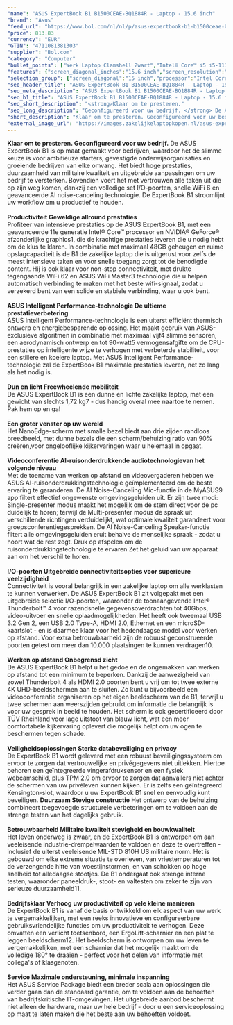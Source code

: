 ```yaml
---
"name": "ASUS ExpertBook B1 B1500CEAE-BQ1884R - Laptop - 15.6 inch"
"brand": "Asus"
"feed_url": "https://www.bol.com/nl/nl/p/asus-expertbook-b1-b1500ceae-bq1884r-laptop-15-6-inch/9300000052887091"
"price": 813.83
"currency": "EUR"
"GTIN": "4711081381303"
"supplier": "Bol.com"
"category": "Computer"
"bullet_points": ["Werk Laptop Clamshell Zwart","Intel® Core™ i5 i5-1135G7","39,6 cm (15.6\") Full HD 1920 x 1080 Pixels IPS LED backlight Mat 16:9","8 GB DDR4-SDRAM","256 GB SSD","Intel Iris Xe Graphics","Wi-Fi 6 (802.11ax) Ethernet LAN 10,100,1000 Mbit/s Bluetooth 5.2","Lithium-Ion (Li-Ion) 42 Wh 65 W","Windows 10 Pro 64-bit"]
"features": {"screen_diagonal_inches":"15.6 inch","screen_resolution":"1920 x 1080 Pixels","processor_family":"Intel® Core™ i5","memory_size":"8 GB","memory_type":"DDR4-SDRAM","total_storage_space":"256 GB","operating_system":"Windows 10 Pro","battery_capacity":"42 Wh","width":"358 mm","depth":"236,5 mm","height":"19,4 mm","weight":"1,73 kg","graphics_card":"Intel Iris Xe Graphics"}
"selection_group": {"screen_diagonal":"15 inch","processor":"Intel Core i5","changed_price_past_3_days":false,"product_family":"ExpertBook"}
"seo_header_title": "ASUS ExpertBook B1 B1500CEAE-BQ1884R - Laptop - 15.6 inch"
"seo_meta_description": "ASUS ExpertBook B1 B1500CEAE-BQ1884R - Laptop - 15.6 inch"
"seo_h1_title": "ASUS ExpertBook B1 B1500CEAE-BQ1884R - Laptop - 15.6 inch"
"seo_short_description": "<strong>Klaar om te presteren."
"seo_long_description": "Geconfigureerd voor uw bedrijf. </strong> De ASUS ExpertBook B1 is op maat gemaakt voor bedrijven, waardoor het de slimme keuze is voor ambitieuze starters, gevestigde onderwijsorganisaties en groeiende bedrijven van elke omvang. Het biedt hoge prestaties, duurzaamheid van militaire kwaliteit en uitgebreide aanpassingen om uw bedrijf te versterken. Bovendien voert het met vertrouwen alle taken uit die op zijn weg komen, dankzij een volledige set I/O-poorten, snelle WiFi 6 en geavanceerde AI noise-canceling technologie. De ExpertBook B1 stroomlijnt uw workflow om u productief te houden. <br /><br /><strong>Productiviteit Geweldige allround prestaties</strong> <br />Profiteer van intensieve prestaties op de ASUS ExpertBook B1, met een geavanceerde 11e generatie Intel® Core™ processor en NVIDIA® GeForce® afzonderlijke graphics1, die de krachtige prestaties leveren die u nodig hebt om de klus te klaren. In combinatie met maximaal 48GB geheugen en ruime opslagcapaciteit is de B1 de zakelijke laptop die is uitgerust voor zelfs de meest intensieve taken en voor snelle toegang zorgt tot de benodigde content. Hij is ook klaar voor non-stop connectiviteit, met drukte tegengaande WiFi 62 en ASUS WiFi Master3 technologie die u helpen automatisch verbinding te maken met het beste wifi-signaal, zodat u verzekerd bent van een solide en stabiele verbinding, waar u ook bent. <br /><br /><strong>ASUS Intelligent Performance-technologie De ultieme prestatieverbetering</strong> <br />ASUS Intelligent Performance-technologie is een uiterst efficiënt thermisch ontwerp en energiebesparende oplossing. Het maakt gebruik van ASUS-exclusieve algoritmen in combinatie met maximaal vijf4 slimme sensoren, een aerodynamisch ontwerp en tot 90-watt5 vermogensafgifte om de CPU-prestaties op intelligente wijze te verhogen met verbeterde stabiliteit, voor een stillere en koelere laptop. Met ASUS Intelligent Performance-technologie zal de ExpertBook B1 maximale prestaties leveren, net zo lang als het nodig is. <br /><br /><strong>Dun en licht Freewheelende mobiliteit</strong> <br />De ASUS ExpertBook B1 is een dunne en lichte zakelijke laptop, met een gewicht van slechts 1,72 kg7 - dus handig overal mee naartoe te nemen. Pak hem op en ga! <br /><br /><strong>Een groter venster op uw wereld</strong> <br />Het NanoEdge-scherm met smalle bezel biedt aan drie zijden randloos breedbeeld, met dunne bezels die een scherm/behuizing ratio van 90% creëren,voor ongelooflijke kijkervaringen waar u helemaal in opgaat. <br /><br /><strong>Videoconferentie AI-ruisonderdrukkende audiotechnologievan het volgende niveau</strong> <br />Met de toename van werken op afstand en videovergaderen hebben we ASUS AI-ruisonderdrukkingstechnologie geïmplementeerd om de beste ervaring te garanderen. De AI Noise-Canceling Mic-functie in de MyASUS9 app filtert effectief ongewenste omgevingsgeluiden uit. Er zijn twee modi: Single-presenter modus maakt het mogelijk om de stem direct voor de pc duidelijk te horen; terwijl de Multi-presenter modus de spraak uit verschillende richtingen verduidelijkt, wat optimale kwaliteit garandeert voor groepsconferentiegesprekken. De AI Noise-Canceling Speaker-functie filtert alle omgevingsgeluiden eruit behalve de menselijke spraak - zodat u hoort wat de rest zegt. Druk op afspelen om de ruisonderdrukkingstechnologie te ervaren Zet het geluid van uw apparaat aan om het verschil te horen. <br /><br /><strong>I/O-poorten Uitgebreide connectiviteitsopties voor superieure veelzijdigheid</strong> <br />Connectiviteit is vooral belangrijk in een zakelijke laptop om alle werklasten te kunnen verwerken. De ASUS ExpertBook B1 zit volgepakt met een uitgebreide selectie I/O-poorten, waaronder de toonaangevende Intel® Thunderbolt™ 4 voor razendsnelle gegevensoverdrachten tot 40Gbps, video-uitvoer en snelle oplaadmogelijkheden. Het heeft ook tweemaal USB 3. 2 Gen 2, een USB 2. 0 Type-A, HDMI 2. 0, Ethernet en een microSD-kaartslot - en is daarmee klaar voor het hedendaagse model voor werken op afstand. Voor extra betrouwbaarheid zijn de robuust geconstrueerde poorten getest om meer dan 10. 000 plaatsingen te kunnen verdragen10. <br /><br /><strong>Werken op afstand Onbegrensd zicht</strong> <br />De ASUS ExpertBook B1 helpt u het gedoe en de ongemakken van werken op afstand tot een minimum te beperken. Dankzij de aanwezigheid van zowel Thunderbolt 4 als HDMI 2. 0 poorten bent u vrij om tot twee externe 4K UHD-beeldschermen aan te sluiten. Zo kunt u bijvoorbeeld een videoconferentie organiseren op het eigen beeldscherm van de B1, terwijl u twee schermen aan weerszijden gebruikt om informatie die belangrijk is voor uw gesprek in beeld te houden. Het scherm is ook gecertificeerd door TÜV Rheinland voor lage uitstoot van blauw licht, wat een meer comfortabele kijkervaring oplevert die mogelijk helpt om uw ogen te beschermen tegen schade. <br /><br /><strong>Veiligheidsoplossingen Sterke databeveiliging en privacy</strong> <br />De ExpertBook B1 wordt geleverd met een robuust beveiligingssysteem om ervoor te zorgen dat vertrouwelijke en privégegevens niet uitlekken. Hiertoe behoren een geïntegreerde vingerafdruksensor en een fysiek webcamschild, plus TPM 2. 0 om ervoor te zorgen dat aanvallers niet achter de schermen van uw privéleven kunnen kijken. Er is zelfs een geïntegreerd Kensington-slot, waardoor u uw ExpertBook B1 snel en eenvoudig kunt beveiligen. <strong>Duurzaam Stevige constructie</strong> Het ontwerp van de behuizing combineert toegevoegde structurele verbeteringen om te voldoen aan de strenge testen van het dagelijks gebruik. <br /><br /><strong>Betrouwbaarheid Militaire kwaliteit stevigheid en bouwkwaliteit</strong> <br />Het leven onderweg is zwaar, en de ExpertBook B1 is ontworpen om aan veeleisende industrie-drempelwaarden te voldoen en deze te overtreffen - inclusief de uiterst veeleisende MIL-STD 810H US militaire norm. Het is gebouwd om elke extreme situatie te overleven, van vriestemperaturen tot de verzengende hitte van woestijnstormen, en van schokken op hoge snelheid tot alledaagse stootjes. De B1 ondergaat ook strenge interne testen, waaronder paneeldruk-, stoot- en valtesten om zeker te zijn van serieuze duurzaamheid11. <br /><br /><strong>Bedrijfsklaar Verhoog uw productiviteit op vele kleine manieren</strong> <br />De ExpertBook B1 is vanaf de basis ontwikkeld om elk aspect van uw werk te vergemakkelijken, met een reeks innovatieve en configureerbare gebruiksvriendelijke functies om uw productiviteit te verhogen. Deze omvatten een verlicht toetsenbord, een ErgoLift-scharnier en een plat te leggen beeldscherm12. Het beeldscherm is ontworpen om uw leven te vergemakkelijken, met een scharnier dat het mogelijk maakt om de volledige 180° te draaien - perfect voor het delen van informatie met collega's of klasgenoten. <br /><br /><strong>Service Maximale ondersteuning, minimale inspanning</strong> <br />Het ASUS Service Package biedt een breder scala aan oplossingen die verder gaan dan de standaard garantie, om te voldoen aan de behoeften van bedrijfskritische IT-omgevingen. Het uitgebreide aanbod beschermt niet alleen de hardware, maar uw hele bedrijf - door u een serviceoplossing op maat te laten maken die het beste aan uw behoeften voldoet."
"short_description": "Klaar om te presteren. Geconfigureerd voor uw bedrijf. De ASUS ExpertBook B1 is op maat gemaakt voor bedrijven, waardoor het de slimme keuze is voor ambitieuze starters, gevestigde onderwijsorganisaties en groeiende bedrijven van elke omvang. Het biedt hoge prestaties, duurzaamheid van militaire kwaliteit en uitgebreide aanpassingen om uw bedrijf te versterken. Bovendien voert het met vertrouwen alle taken uit die op zijn weg komen, dankzij een volledige set I/O-poorten, snelle WiFi 6 en geavanceerde AI noise-canceling technologie. De ExpertBook B1 stroomlijnt uw workflow om u productief te houden. Productiviteit Geweldige allround prestaties Profiteer van intensieve prestaties op de ASUS ExpertBook B1, met een geavanceerde 11e generatie Intel® Core™ processor en NVIDIA® GeForce® afzonderlijke graphics1, die de krachtige prestaties leveren die u nodig hebt om de klus te klaren. In combinatie met maximaal 48GB geheugen en ruime opslagcapaciteit is de B1 de zakelijke laptop die is uitgerust voor zelfs de meest intensieve taken en voor snelle toegang zorgt tot de benodigde content. Hij is ook klaar voor non-stop connectiviteit, met drukte tegengaande WiFi 62 en ASUS WiFi Master3 technologie die u helpen automatisch verbinding te maken met het beste wifi-signaal, zodat u verzekerd bent van een solide en stabiele verbinding, waar u ook bent. ASUS Intelligent Performance-technologie De ultieme prestatieverbetering ASUS Intelligent Performance-technologie is een uiterst efficiënt thermisch ontwerp en energiebesparende oplossing. Het maakt gebruik van ASUS-exclusieve algoritmen in combinatie met maximaal vijf4 slimme sensoren, een aerodynamisch ontwerp en tot 90-watt5 vermogensafgifte om de CPU-prestaties op intelligente wijze te verhogen met verbeterde stabiliteit, voor een stillere en koelere laptop. Met ASUS Intelligent Performance-technologie zal de ExpertBook B1 maximale prestaties leveren, net zo lang als het nodig is. Dun en licht Freewheelende mobiliteit De ASUS ExpertBook B1 is een dunne en lichte zakelijke laptop, met een gewicht van slechts 1,72 kg7 - dus handig overal mee naartoe te nemen. Pak hem op en ga! Een groter venster op uw wereld Het NanoEdge-scherm met smalle bezel biedt aan drie zijden randloos breedbeeld, met dunne bezels die een scherm/behuizing ratio van 90% creëren,voor ongelooflijke kijkervaringen waar u helemaal in opgaat. Videoconferentie AI-ruisonderdrukkende audiotechnologievan het volgende niveau Met de toename van werken op afstand en videovergaderen hebben we ASUS AI-ruisonderdrukkingstechnologie geïmplementeerd om de beste ervaring te garanderen. De AI Noise-Canceling Mic-functie in de MyASUS9 app filtert effectief ongewenste omgevingsgeluiden uit. Er zijn twee modi: Single-presenter modus maakt het mogelijk om de stem direct voor de pc duidelijk te horen; terwijl de Multi-presenter modus de spraak uit verschillende richtingen verduidelijkt, wat optimale kwaliteit garandeert voor groepsconferentiegesprekken. De AI Noise-Canceling Speaker-functie filtert alle omgevingsgeluiden eruit behalve de menselijke spraak - zodat u hoort wat de rest zegt. Druk op afspelen om de ruisonderdrukkingstechnologie te ervaren Zet het geluid van uw apparaat aan om het verschil te horen. I/O-poorten Uitgebreide connectiviteitsopties voor superieure veelzijdigheid Connectiviteit is vooral belangrijk in een zakelijke laptop om alle werklasten te kunnen verwerken. De ASUS ExpertBook B1 zit volgepakt met een uitgebreide selectie I/O-poorten, waaronder de toonaangevende Intel® Thunderbolt™ 4 voor razendsnelle gegevensoverdrachten tot 40Gbps, video-uitvoer en snelle oplaadmogelijkheden. Het heeft ook tweemaal USB 3.2 Gen 2, een USB 2.0 Type-A, HDMI 2.0, Ethernet en een microSD-kaartslot - en is daarmee klaar voor het hedendaagse model voor werken op afstand. Voor extra betrouwbaarheid zijn de robuust geconstrueerde poorten getest om meer dan 10.000 plaatsingen te kunnen verdragen10. Werken op afstand Onbegrensd zicht De ASUS ExpertBook B1 helpt u het gedoe en de ongemakken van werken op afstand tot een minimum te beperken. Dankzij de aanwezigheid van zowel Thunderbolt 4 als HDMI 2.0 poorten bent u vrij om tot twee externe 4K UHD-beeldschermen aan te sluiten. Zo kunt u bijvoorbeeld een videoconferentie organiseren op het eigen beeldscherm van de B1, terwijl u twee schermen aan weerszijden gebruikt om informatie die belangrijk is voor uw gesprek in beeld te houden. Het scherm is ook gecertificeerd door TÜV Rheinland voor lage uitstoot van blauw licht, wat een meer comfortabele kijkervaring oplevert die mogelijk helpt om uw ogen te beschermen tegen schade. Veiligheidsoplossingen Sterke databeveiliging en privacy De ExpertBook B1 wordt geleverd met een robuust beveiligingssysteem om ervoor te zorgen dat vertrouwelijke en privégegevens niet uitlekken. Hiertoe behoren een geïntegreerde vingerafdruksensor en een fysiek webcamschild, plus TPM 2.0 om ervoor te zorgen dat aanvallers niet achter de schermen van uw privéleven kunnen kijken. Er is zelfs een geïntegreerd Kensington-slot, waardoor u uw ExpertBook B1 snel en eenvoudig kunt beveiligen. Duurzaam Stevige constructie Het ontwerp van de behuizing combineert toegevoegde structurele verbeteringen om te voldoen aan de strenge testen van het dagelijks gebruik. Betrouwbaarheid Militaire kwaliteit stevigheid en bouwkwaliteit Het leven onderweg is zwaar, en de ExpertBook B1 is ontworpen om aan veeleisende industrie-drempelwaarden te voldoen en deze te overtreffen - inclusief de uiterst veeleisende MIL-STD 810H US militaire norm. Het is gebouwd om elke extreme situatie te overleven, van vriestemperaturen tot de verzengende hitte van woestijnstormen, en van schokken op hoge snelheid tot alledaagse stootjes. De B1 ondergaat ook strenge interne testen, waaronder paneeldruk-, stoot- en valtesten om zeker te zijn van serieuze duurzaamheid11. Bedrijfsklaar Verhoog uw productiviteit op vele kleine manieren De ExpertBook B1 is vanaf de basis ontwikkeld om elk aspect van uw werk te vergemakkelijken, met een reeks innovatieve en configureerbare gebruiksvriendelijke functies om uw productiviteit te verhogen. Deze omvatten een verlicht toetsenbord, een ErgoLift-scharnier en een plat te leggen beeldscherm12. Het beeldscherm is ontworpen om uw leven te vergemakkelijken, met een scharnier dat het mogelijk maakt om de volledige 180° te draaien - perfect voor het delen van informatie met collega's of klasgenoten. Service Maximale ondersteuning, minimale inspanning Het ASUS Service Package biedt een breder scala aan oplossingen die verder gaan dan de standaard garantie, om te voldoen aan de behoeften van bedrijfskritische IT-omgevingen. Het uitgebreide aanbod beschermt niet alleen de hardware, maar uw hele bedrijf - door u een serviceoplossing op maat te laten maken die het beste aan uw behoeften voldoet."
"external_image_url": "https://images.zakelijkelaptopkopen.nl/asus-expertbook-b1-b1500ceae-bq1884r-laptop-15-6-inch.webp"
---
```


<strong>Klaar om te presteren. Geconfigureerd voor uw bedrijf.</strong> De ASUS ExpertBook B1 is op maat gemaakt voor bedrijven, waardoor het de slimme keuze is voor ambitieuze starters, gevestigde onderwijsorganisaties en groeiende bedrijven van elke omvang. Het biedt hoge prestaties, duurzaamheid van militaire kwaliteit en uitgebreide aanpassingen om uw bedrijf te versterken. Bovendien voert het met vertrouwen alle taken uit die op zijn weg komen, dankzij een volledige set I/O-poorten, snelle WiFi 6 en geavanceerde AI noise-canceling technologie. De ExpertBook B1 stroomlijnt uw workflow om u productief te houden. <br /><br /><strong>Productiviteit Geweldige allround prestaties</strong> <br />Profiteer van intensieve prestaties op de ASUS ExpertBook B1, met een geavanceerde 11e generatie Intel® Core™ processor en NVIDIA® GeForce® afzonderlijke graphics1, die de krachtige prestaties leveren die u nodig hebt om de klus te klaren. In combinatie met maximaal 48GB geheugen en ruime opslagcapaciteit is de B1 de zakelijke laptop die is uitgerust voor zelfs de meest intensieve taken en voor snelle toegang zorgt tot de benodigde content. Hij is ook klaar voor non-stop connectiviteit, met drukte tegengaande WiFi 62 en ASUS WiFi Master3 technologie die u helpen automatisch verbinding te maken met het beste wifi-signaal, zodat u verzekerd bent van een solide en stabiele verbinding, waar u ook bent. <br /><br /><strong>ASUS Intelligent Performance-technologie De ultieme prestatieverbetering</strong> <br />ASUS Intelligent Performance-technologie is een uiterst efficiënt thermisch ontwerp en energiebesparende oplossing. Het maakt gebruik van ASUS-exclusieve algoritmen in combinatie met maximaal vijf4 slimme sensoren, een aerodynamisch ontwerp en tot 90-watt5 vermogensafgifte om de CPU-prestaties op intelligente wijze te verhogen met verbeterde stabiliteit, voor een stillere en koelere laptop. Met ASUS Intelligent Performance-technologie zal de ExpertBook B1 maximale prestaties leveren, net zo lang als het nodig is. <br /><br /><strong>Dun en licht Freewheelende mobiliteit</strong> <br />De ASUS ExpertBook B1 is een dunne en lichte zakelijke laptop, met een gewicht van slechts 1,72 kg7 - dus handig overal mee naartoe te nemen. Pak hem op en ga! <br /><br /><strong>Een groter venster op uw wereld</strong> <br />Het NanoEdge-scherm met smalle bezel biedt aan drie zijden randloos breedbeeld, met dunne bezels die een scherm/behuizing ratio van 90% creëren,voor ongelooflijke kijkervaringen waar u helemaal in opgaat. <br /><br /><strong>Videoconferentie AI-ruisonderdrukkende audiotechnologievan het volgende niveau</strong> <br />Met de toename van werken op afstand en videovergaderen hebben we ASUS AI-ruisonderdrukkingstechnologie geïmplementeerd om de beste ervaring te garanderen. De AI Noise-Canceling Mic-functie in de MyASUS9 app filtert effectief ongewenste omgevingsgeluiden uit. Er zijn twee modi: Single-presenter modus maakt het mogelijk om de stem direct voor de pc duidelijk te horen; terwijl de Multi-presenter modus de spraak uit verschillende richtingen verduidelijkt, wat optimale kwaliteit garandeert voor groepsconferentiegesprekken. De AI Noise-Canceling Speaker-functie filtert alle omgevingsgeluiden eruit behalve de menselijke spraak - zodat u hoort wat de rest zegt. Druk op afspelen om de ruisonderdrukkingstechnologie te ervaren Zet het geluid van uw apparaat aan om het verschil te horen. <br /><br /><strong>I/O-poorten Uitgebreide connectiviteitsopties voor superieure veelzijdigheid</strong> <br />Connectiviteit is vooral belangrijk in een zakelijke laptop om alle werklasten te kunnen verwerken. De ASUS ExpertBook B1 zit volgepakt met een uitgebreide selectie I/O-poorten, waaronder de toonaangevende Intel® Thunderbolt™ 4 voor razendsnelle gegevensoverdrachten tot 40Gbps, video-uitvoer en snelle oplaadmogelijkheden. Het heeft ook tweemaal USB 3.2 Gen 2, een USB 2.0 Type-A, HDMI 2.0, Ethernet en een microSD-kaartslot - en is daarmee klaar voor het hedendaagse model voor werken op afstand. Voor extra betrouwbaarheid zijn de robuust geconstrueerde poorten getest om meer dan 10.000 plaatsingen te kunnen verdragen10. <br /><br /><strong>Werken op afstand Onbegrensd zicht</strong> <br />De ASUS ExpertBook B1 helpt u het gedoe en de ongemakken van werken op afstand tot een minimum te beperken. Dankzij de aanwezigheid van zowel Thunderbolt 4 als HDMI 2.0 poorten bent u vrij om tot twee externe 4K UHD-beeldschermen aan te sluiten. Zo kunt u bijvoorbeeld een videoconferentie organiseren op het eigen beeldscherm van de B1, terwijl u twee schermen aan weerszijden gebruikt om informatie die belangrijk is voor uw gesprek in beeld te houden. Het scherm is ook gecertificeerd door TÜV Rheinland voor lage uitstoot van blauw licht, wat een meer comfortabele kijkervaring oplevert die mogelijk helpt om uw ogen te beschermen tegen schade. <br /><br /><strong>Veiligheidsoplossingen Sterke databeveiliging en privacy</strong> <br />De ExpertBook B1 wordt geleverd met een robuust beveiligingssysteem om ervoor te zorgen dat vertrouwelijke en privégegevens niet uitlekken. Hiertoe behoren een geïntegreerde vingerafdruksensor en een fysiek webcamschild, plus TPM 2.0 om ervoor te zorgen dat aanvallers niet achter de schermen van uw privéleven kunnen kijken. Er is zelfs een geïntegreerd Kensington-slot, waardoor u uw ExpertBook B1 snel en eenvoudig kunt beveiligen. <strong>Duurzaam Stevige constructie</strong> Het ontwerp van de behuizing combineert toegevoegde structurele verbeteringen om te voldoen aan de strenge testen van het dagelijks gebruik. <br /><br /><strong>Betrouwbaarheid Militaire kwaliteit stevigheid en bouwkwaliteit</strong> <br />Het leven onderweg is zwaar, en de ExpertBook B1 is ontworpen om aan veeleisende industrie-drempelwaarden te voldoen en deze te overtreffen - inclusief de uiterst veeleisende MIL-STD 810H US militaire norm. Het is gebouwd om elke extreme situatie te overleven, van vriestemperaturen tot de verzengende hitte van woestijnstormen, en van schokken op hoge snelheid tot alledaagse stootjes. De B1 ondergaat ook strenge interne testen, waaronder paneeldruk-, stoot- en valtesten om zeker te zijn van serieuze duurzaamheid11. <br /><br /><strong>Bedrijfsklaar Verhoog uw productiviteit op vele kleine manieren</strong> <br />De ExpertBook B1 is vanaf de basis ontwikkeld om elk aspect van uw werk te vergemakkelijken, met een reeks innovatieve en configureerbare gebruiksvriendelijke functies om uw productiviteit te verhogen. Deze omvatten een verlicht toetsenbord, een ErgoLift-scharnier en een plat te leggen beeldscherm12. Het beeldscherm is ontworpen om uw leven te vergemakkelijken, met een scharnier dat het mogelijk maakt om de volledige 180° te draaien - perfect voor het delen van informatie met collega's of klasgenoten. <br /><br /><strong>Service Maximale ondersteuning, minimale inspanning</strong> <br />Het ASUS Service Package biedt een breder scala aan oplossingen die verder gaan dan de standaard garantie, om te voldoen aan de behoeften van bedrijfskritische IT-omgevingen. Het uitgebreide aanbod beschermt niet alleen de hardware, maar uw hele bedrijf - door u een serviceoplossing op maat te laten maken die het beste aan uw behoeften voldoet.